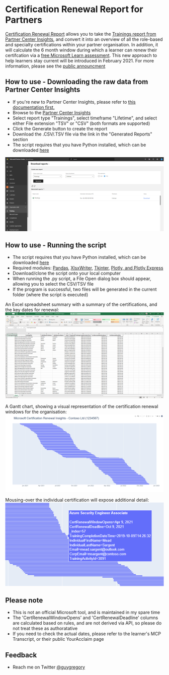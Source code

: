 # Certification Renewal Report for Partners

[Certification Renewal Report](https://aka.ms/certrenew) allows you to take the [Trainings report from Partner Center Insights](https://partner.microsoft.com/en-us/dashboard/partnerinsights/analytics/downloads?report=TrainingCompletions), and convert it into an overview of all the role-based and specialty certifications within your partner organisation. In addition, it will calculate the 6 month window during which a learner can renew their certifcation via a [free Microsoft Learn assessment](https://aka.ms/CertRenewalOverview). This new approach to help learners stay current will be introduced in February 2021. For more information, please see the [public announcment](https://aka.ms/CertRenewalBlog)

## How to use - Downloading the raw data from Partner Center Insights

* If you're new to Partner Center Insights, please refer to [this documentation first.](https://docs.microsoft.com/en-us/partner-center/pci-download-reports)
* Browse to the [Partner Center Insights](https://partner.microsoft.com/en-us/dashboard/partnerinsights/analytics/downloads?report=TrainingCompletions)
* Select report type "Trainings", select timeframe "Lifetime", and select either File extension "TSV" or "CSV" (both formats are supported)
* Click the Generate button to create the report
* Download the .CSV/.TSV file via the link in the "Generated Reports" section
* The script requires that you have Python installed, which can be downloaded [here](https://www.python.org/downloads/)

![](media/pci-training.png)

## How to use - Running the script

* The script requires that you have Python installed, which can be downloaded [here](https://www.python.org/downloads/)
* Required modules: [Pandas](https://pandas.pydata.org/), [XlsxWriter](https://xlsxwriter.readthedocs.io/), [Tkinter](https://docs.python.org/3/library/tkinter.html), [Plotly, and Plotly Express](https://plotly.com/python/gantt/)
* Download/clone the script onto your local computer
* When running the .py script, a File Open dialog box should appear, allowing you to select the CSV/TSV file
* If the program is successful, two files will be generated in the current folder (where the script is executed)

An Excel spreadsheet summary with a summary of the certifications, and the key dates for renewal:
![](media/excelsummary.png)

A Gantt chart, showing a visual representation of the certification renewal windows for the organisation:
![](media/gantt.png)

Mousing-over the individual certification will expose additional detail:
![](media/detail.png)

## Please note

* This is not an official Microsoft tool, and is maintained in my spare time
* The 'CertRenewalWindowOpens' and 'CertRenewalDeadline' columns are calculated based on rules, and are not derived via API, so please do not treat these as authoratative
* If you need to check the actual dates, please refer to the learner's MCP Transcript, or their public YourAcclaim page

## Feedback

*  Reach me on Twitter [@guygregory](https://twitter.com/guygregory)
